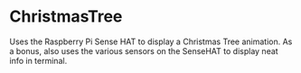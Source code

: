 # ChristmasTree
Uses the Raspberry Pi Sense HAT to display a Christmas Tree animation.
As a bonus, also uses the various sensors on the SenseHAT to display neat info in terminal.

